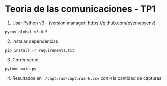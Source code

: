 # Teoria de las comunicaciones - TP1

1. Usar Python v3 - (version manager: https://github.com/pyenv/pyenv)

  ```
  pyenv global v3.8.5
  ```

2. Instalar dependencias

  ```
  pip install -r requirements.txt
  ```

3. Correr script

  ```
  python main.py
  ```

4. Resultados en `./capturas/capturas-N.csv` con `N` la cantidad de capturas
